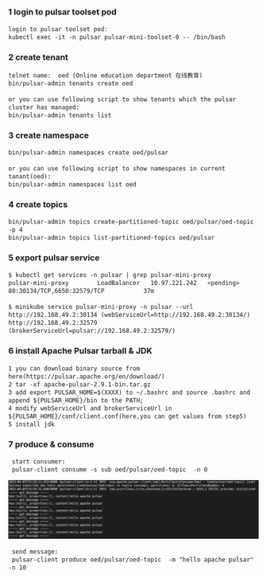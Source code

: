 ### 1 login to pulsar toolset pod

```
login to pulsar toolset pod:
kubectl exec -it -n pulsar pulsar-mini-toolset-0 -- /bin/bash
```

### 2 create tenant

```
telnet name:  oed (Online education department 在线教育)
bin/pulsar-admin tenants create oed

or you can use following script to show tenants which the pulsar cluster has managed:
bin/pulsar-admin tenants list
```

### 3 create namespace

```
bin/pulsar-admin namespaces create oed/pulsar

or you can use following script to show namespaces in current tanant(oed):
bin/pulsar-admin namespaces list oed
```

### 4 create topics

```
bin/pulsar-admin topics create-partitioned-topic oed/pulsar/oed-topic -p 4
bin/pulsar-admin topics list-partitioned-topics oed/pulsar
```

### 5 export pulsar service

```
$ kubectl get services -n pulsar | grep pulsar-mini-proxy
pulsar-mini-proxy        LoadBalancer   10.97.221.242   <pending>     80:30134/TCP,6650:32579/TCP           37m

$ minikube service pulsar-mini-proxy -n pulsar --url
http://192.168.49.2:30134 (webServiceUrl=http://192.168.49.2:30134/)
http://192.168.49.2:32579 (brokerServiceUrl=pulsar://192.168.49.2:32579/)

```

### 6 install Apache Pulsar tarball & JDK

```
1 you can download binary source from here(https://pulsar.apache.org/en/download/)
2 tar -xf apache-pulsar-2.9.1-bin.tar.gz
3 add export PULSAR_HOME=$(XXXX) to ~/.bashrc and source .bashrc and append ${PULSAR_HOME}/bin to the PATH;
4 modify webServiceUrl and brokerServiceUrl in ${PULSAR_HOME}/conf/client.conf(here,you can get values from step5)
5 install jdk
```

### 7 produce & consume

```
 start consumer:
 pulsar-client consume -s sub oed/pulsar/oed-topic  -n 0
 ```

![](pic/consumer.png)

```
 send message:
 pulsar-client produce oed/pulsar/oed-topic  -m "hello apache pulsar" -n 10

```